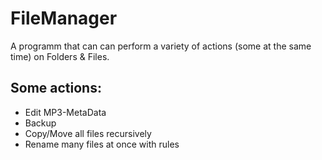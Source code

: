 # FileManager
A programm that can can perform a variety of actions (some at the same time) on Folders & Files.

## Some actions:
* Edit MP3-MetaData
* Backup
* Copy/Move all files recursively
* Rename many files at once with rules
